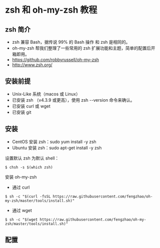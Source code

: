 # zsh 和 oh-my-zsh 教程

## zsh 简介

- zsh 兼容 Bash，据传说 99% 的 Bash 操作 和 zsh 是相同的。
- oh-my-zsh 帮我们整理了一些常用的 zsh 扩展功能和主题，简单的配置后开箱即用。
- https://github.com/robbyrussell/oh-my-zsh 
- http://www.zsh.org/

## 安装前提

- Unix-Like 系统（macos 或 Linux）
- 已安装 zsh （v4.3.9 或更高），使用 zsh --version 命令来确认。
- 已安装 curl 或 wget 
- 已安装 git


## 安装

- CentOS 安装 zsh：sudo yum install -y zsh
- Ubuntu 安装 zsh：sudo apt-get install -y zsh

设置默认 zsh 为默认 shell：

``` shell
$ chsh -s $(which zsh)
```

安装 oh-my-zsh

- 通过 curl

``` shell 
$ sh -c "$(curl -fsSL https://raw.githubusercontent.com/fengzhao/oh-my-zsh/master/tools/install.sh)"
```

- 通过 wget

``` shell 
$ sh -c "$(wget https://raw.githubusercontent.com/fengzhao/oh-my-zsh/master/tools/install.sh)"
```
## 配置


